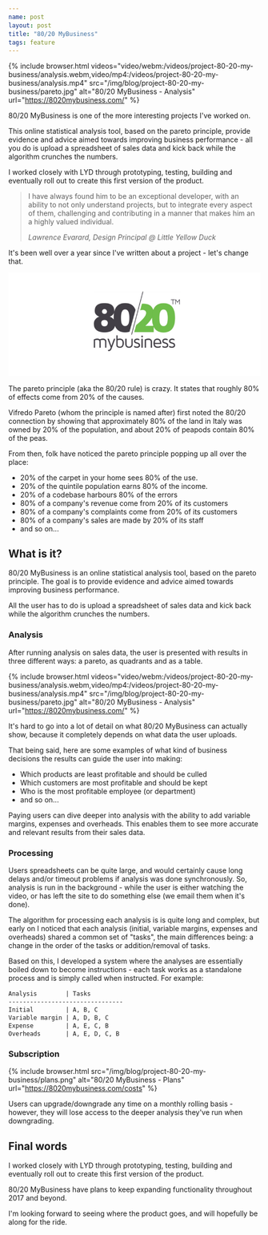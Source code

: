 ```yaml
---
name: post
layout: post
title: "80/20 MyBusiness"
tags: feature
---
```


{% include browser.html videos="video/webm:/videos/project-80-20-my-business/analysis.webm,video/mp4:/videos/project-80-20-my-business/analysis.mp4" src="/img/blog/project-80-20-my-business/pareto.jpg" alt="80/20 MyBusiness - Analysis" url="https://8020mybusiness.com/" %}

80/20 MyBusiness is one of the more interesting projects I've worked on.

This online statistical analysis tool, based on the pareto principle, provide evidence and advice aimed towards improving business performance - all you do is upload a spreadsheet of sales data and kick back while the algorithm crunches the numbers.

I worked closely with LYD through prototyping, testing, building and eventually roll out to create this first version of the product.

> I have always found him to be an exceptional developer, with an ability to not only understand projects, but to integrate every aspect of them, challenging and contributing in a manner that makes him an a highly valued individual.
>
> <div><cite>Lawrence Evarard, Design Principal @ Little Yellow Duck</cite></div>

<!-- excerpt -->

It's been well over a year since I've written about a project - let's change that.

![80/20 My Business Brand](/img/blog/project-80-20-my-business/brand.jpg)

The pareto principle (aka the 80/20 rule) is crazy. It states that roughly 80% of
effects come from 20% of the causes.

Vifredo Pareto (whom the principle is named after) first noted the 80/20 connection by
showing that approximately 80% of the land in Italy was owned by 20% of the population, and
about 20% of peapods contain 80% of the peas.

From then, folk have noticed the pareto principle popping up all over the place:

- 20% of the carpet in your home sees 80% of the use.
- 20% of the quintile population earns 80% of the income.
- 20% of a codebase harbours 80% of the errors
- 80% of a company's revenue come from 20% of its customers
- 80% of a company's complaints come from 20% of its customers
- 80% of a company's sales are made by 20% of its staff
- and so on...

## What is it?

80/20 MyBusiness is an online statistical analysis tool, based on the pareto principle. The goal is to
provide evidence and advice aimed towards improving business performance.

All the user has to do is upload a spreadsheet of sales data and kick back while the algorithm crunches the numbers.

### Analysis

After running analysis on sales data, the user is presented with results in three different ways: a pareto, as quadrants and as a table.

{% include browser.html videos="video/webm:/videos/project-80-20-my-business/analysis.webm,video/mp4:/videos/project-80-20-my-business/analysis.mp4" src="/img/blog/project-80-20-my-business/pareto.jpg" alt="80/20 MyBusiness - Analysis" url="https://8020mybusiness.com/" %}

It's hard to go into a lot of detail on what 80/20 MyBusiness can actually show, because it completely depends on what data the user uploads.

That being said, here are some examples of what kind of business decisions the results can guide the user into making:

- Which products are least profitable and should be culled
- Which customers are most profitable and should be kept
- Who is the most profitable employee (or department)
- and so on...

Paying users can dive deeper into analysis with the ability to add variable margins, expenses and overheads.
This enables them to see more accurate and relevant results from their sales data.

### Processing

Users spreadsheets can be quite large, and would certainly cause long delays and/or timeout problems if analysis was done synchronously. So, analysis is run in the
background - while the user is either watching the video, or has left the site to do something else (we email them when it's done).

The algorithm for processing each analysis is is quite long and complex, but early on I noticed that each analysis (initial, variable margins, expenses
and overheads) shared a common set of "tasks", the main differences being: a change in the order of the tasks or addition/removal of tasks.

Based on this, I developed a system where the analyses are essentially boiled down to become instructions - each task works as a standalone process and
is simply called when instructed. For example:

```
Analysis        | Tasks
--------------------------------
Initial         | A, B, C
Variable margin | A, D, B, C
Expense         | A, E, C, B
Overheads       | A, E, D, C, B
```

### Subscription

{% include browser.html src="/img/blog/project-80-20-my-business/plans.png" alt="80/20 MyBusiness - Plans" url="https://8020mybusiness.com/costs" %}

Users can upgrade/downgrade any time on a monthly rolling basis - however, they will lose access to the deeper analysis they've run when downgrading.

## Final words

I worked closely with LYD through prototyping, testing, building and eventually roll out to create this first version of the product.

80/20 MyBusiness have plans to keep expanding functionality throughout 2017 and beyond.

I'm looking forward to seeing where the product goes, and will hopefully be along for the ride.
